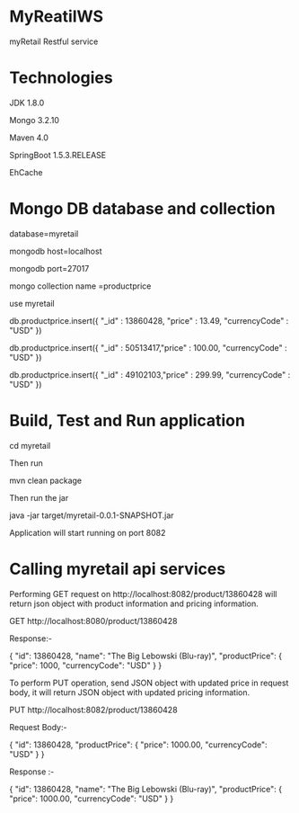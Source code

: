 # MyReatilWS
myRetail Restful service



# Technologies

JDK 1.8.0

Mongo 3.2.10

Maven 4.0

SpringBoot 1.5.3.RELEASE

EhCache 

# Mongo DB database and collection

database=myretail

mongodb host=localhost

mongodb port=27017

mongo collection name =productprice

use myretail

db.productprice.insert({ "_id" : 13860428, "price" : 13.49, "currencyCode" : "USD" })

db.productprice.insert({ "_id" : 50513417,"price" : 100.00, "currencyCode" : "USD" })

db.productprice.insert({ "_id" : 49102103,"price" : 299.99, "currencyCode" : "USD" })


# Build, Test and Run application 


cd myretail

Then run 

mvn clean package

Then run the jar

java -jar target/myretail-0.0.1-SNAPSHOT.jar

Application will start running on port 8082


# Calling myretail api services

Performing GET request on http://localhost:8082/product/13860428 will return json object with product information and pricing information.

GET http://localhost:8080/product/13860428

Response:-

{
  "id": 13860428,
  "name": "The Big Lebowski (Blu-ray)",
  "productPrice": {
    "price": 1000,
    "currencyCode": "USD"
  }
}


To perform PUT operation, send JSON object with updated price in request body, it will return JSON object with updated pricing information.

PUT http://localhost:8082/product/13860428

Request Body:-

{
  "id": 13860428,
  "productPrice": {
    "price": 1000.00,
    "currencyCode": "USD"
  }
}


Response :-

{
  "id": 13860428,
  "name": "The Big Lebowski (Blu-ray)",
  "productPrice": {
    "price": 1000.00,
    "currencyCode": "USD"
  }
}





